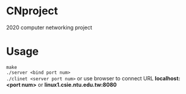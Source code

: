 # CNproject
2020 computer networking project
# Usage
`make`<br>
`./server <bind port num>`<br>
`./clinet <server port num>` or use browser to connect URL **localhost:\<port num\>** or **linux1.csie.ntu.edu.tw:8080**
